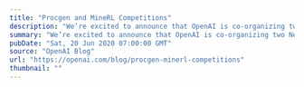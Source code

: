 ```yaml
---
title: "Procgen and MineRL Competitions"
description: "We’re excited to announce that OpenAI is co-organizing two NeurIPS 2020 competitions with AIcrowd, Carnegie Mellon University, and DeepMind, using Procgen Benchmark and MineRL."
summary: "We’re excited to announce that OpenAI is co-organizing two NeurIPS 2020 competitions with AIcrowd, Carnegie Mellon University, and DeepMind, using Procgen Benchmark and MineRL."
pubDate: "Sat, 20 Jun 2020 07:00:00 GMT"
source: "OpenAI Blog"
url: "https://openai.com/blog/procgen-minerl-competitions"
thumbnail: ""
---
```


